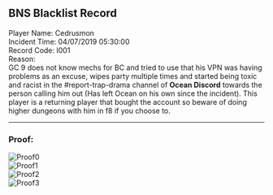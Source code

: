 ## BNS Blacklist Record
Player Name: Cedrusmon  
Incident Time: 04/07/2019 05:30:00  
Record Code: I001  
Reason:  
GC 9 does not know mechs for BC and tried to use that his VPN was having problems as an excuse, wipes party multiple times and started being toxic and racist in the #report-trap-drama channel of **Ocean Discord** towards the person calling him out (Has left Ocean on his own since the incident). This player is a returning player that bought the account so beware of doing higher dungeons with him in f8 if you choose to.  

----
### Proof:
![Proof0](https://cdn.discordapp.com/attachments/551303549125132306/564549053451599873/unknown.png "Proof0")  
![Proof1](https://cdn.discordapp.com/attachments/551303549125132306/564549070866219039/unknown.png "Proof1")  
![Proof2](https://cdn.discordapp.com/attachments/551303549125132306/564549106136121356/unknown.png "Proof2")  
![Proof3](https://cdn.discordapp.com/attachments/437800907523096586/564554314819960833/unknown.png "Proof3")  
